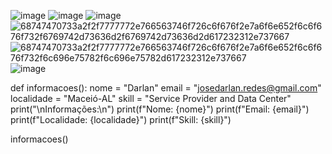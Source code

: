 ![image](https://github.com/user-attachments/assets/f867653f-0f7c-4681-8539-7eff28f0e39d)
![image](https://github.com/user-attachments/assets/7161dcf5-a0f9-4165-9e90-a3bbe5a362b6)
![image](https://github.com/user-attachments/assets/6291e66b-5235-41e6-b8a2-b4570f1d0c8a)
![68747470733a2f2f7777772e766563746f726c6f676f2e7a6f6e652f6c6f676f732f6769742d73636d2f6769742d73636d2d617232312e737667](https://github.com/user-attachments/assets/105e743f-f67e-44de-9512-09472243b506)![68747470733a2f2f7777772e766563746f726c6f676f2e7a6f6e652f6c6f676f732f6c696e75782f6c696e75782d617232312e737667](https://github.com/user-attachments/assets/0ad67e3e-1d8b-4b8a-b9f9-b1d15808cb92)
![image](https://github.com/user-attachments/assets/6f9eedd1-6968-4c19-b6c1-a5669560a07d)



def informacoes():
    nome = "Darlan"
    email = "josedarlan.redes@gmail.com"
    localidade = "Maceió-AL"
    skill = "Service Provider and Data Center"    
    print("\nInformações:\n")
    print(f"Nome: {nome}")
    print(f"Email: {email}")
    print(f"Localidade: {localidade}")
    print(f"Skill: {skill}")
    
informacoes()
